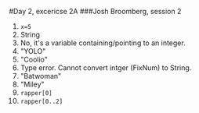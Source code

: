 #Day 2, excericse 2A
###Josh Broomberg, session 2

1. `x=5`
2. String
3. No, it's a variable containing/pointing to an integer.
4. "YOLO"
5. "Coolio"
6. Type error. Cannot convert intger (FixNum) to String. 
7. "Batwoman"
8. "Miley"
9. `rapper[0]`
10. `rapper[0..2]`